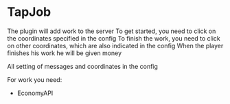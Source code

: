# TapJob

The plugin will add work to the server
To get started, you need to click on the coordinates specified in the config
To finish the work, you need to click on other coordinates, which are also indicated in the config
When the player finishes his work he will be given money

All setting of messages and coordinates in the config

For work you need:
 - EconomyAPI